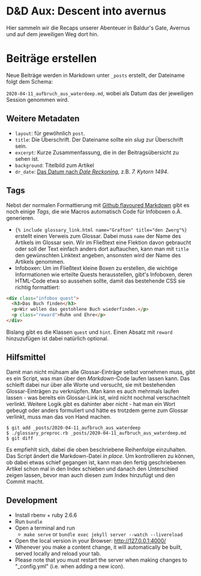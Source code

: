 # D&D Aux: Descent into avernus

Hier sammeln wir die Recaps unserer Abenteuer in Baldur's Gate, Avernus und auf
dem jeweiligen Weg dort hin.

# Beiträge erstellen

Neue Beiträge werden in Markdown unter `_posts` erstellt, der Dateiname folgt
dem Schema:

`2020-04-11_aufbruch_aus_waterdeep.md`, wobei als Datum das der jeweiligen Session
genommen wird.

## Weitere Metadaten

* `layout`: für gewöhnlich `post`.
* `title`: Die Überschrift. Der Dateiname sollte ein *slug* zur Überschrift sein.
* `excerpt`: Kurze Zusammenfassung, die in der Beitragsübersicht zu sehen ist.
* `background`: Titelbild zum Artikel
* `dr_date`: [Das Datum nach *Dale Reckoning*](https://en.wikipedia.org/wiki/Calendars_in_the_Forgotten_Realms), z.B. *7. Kytorn 1494*.

## Tags

Nebst der normalen Formattierung mit [Github flavoured
Markdown](https://github.github.com/gfm/) gibt es noch einige *Tags*, die wie
Macros automatisch Code für Infoboxen o.Ä. generieren.

* `{% include glossary_link.html name="Grafton" title="den Zwerg"%}` erstellt
  einen Verweis zum Glossar. Dabei muss `name` der Name des Artikels im Glossar
  sein. Wir im Fließtext eine Flektion davon gebraucht oder soll der Text einfach
  anders dort auftauchen, kann man mit `title` den gewünschten Linktext angeben,
  ansonsten wird der Name des Artikels genommen.
* Infoboxen: Um im Fließtext kleine Boxen zu erstellen, die wichtige Informationen
  wie erteilte Quests herausstellen, gibt's Infoboxen, deren HTML-Code etwa so
  aussehen sollte, damit das bestehende CSS sie richtig formattiert:

```html
<div class="infobox quest">
  <h3>Das Buch finden</h3>
  <p>Wir wollen das gestohlene Buch wiederfinden.</p>
  <p class="reward">Ruhm und Ehre</p>
</div>
```

Bislang gibt es die Klassen `quest` und `hint`. Einen Absatz mit `reward`
hinzuzufügen ist dabei natürlich optional.

## Hilfsmittel

Damit man nicht mühsam alle Glossar-Einträge selbst vornehmen muss, gibt es ein
Script, was man über den *Markdown*-Code laufen lassen kann. Das schleift dabei
nur über alle Worte und versucht, sie mit bestehenden Glossar-Einträgen zu
verknüpfen. Man kann es auch mehrmals laufen lassen - was bereits ein Glossar-Link
ist, wird nicht nochmal verschachtelt verlinkt. Weitere Logik gibt es dahinter
aber nicht - hat man ein Wort gebeugt oder anders formuliert und hätte es trotzdem
gerne zum Glossar verlinkt, muss man das von Hand machen.

```shell
$ git add _posts/2020-04-11_aufbruch_aus_waterdeep
$ ./glossary_preproc.rb _posts/2020-04-11_aufbruch_aus_waterdeep.md
$ git diff
```

Es empfiehlt sich, dabei die oben beschriebene Reihenfolge einzuhalten. Das Script
ändert die Markdown-Datei *in place*. Um kontrollieren zu können, ob dabei etwas
schief gegangen ist, kann man den fertig geschriebenen Artikel schon mal in den
Index schieben und danach den Unterschied zeigen lassen, bevor man auch diesen
zum Index hinzufügt und den Commit macht.

## Development

* Install rbenv + ruby 2.6.6
* Run `bundle`
* Open a terminal and run
  * `make serve` or `bundle exec jekyll server --watch --livereload`
* Open the local version in your Browser: http://127.0.0.1:4000/
* Whenever you make a content change, it will automatically be built, served locally and reload your
  tab.
* Please note that you must restart the server when making changes to "_config.yml" (i.e. when
  adding a new icon).
